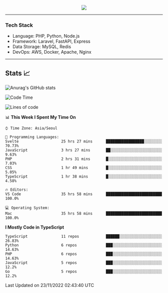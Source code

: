 <p align="center">
  <a href="https://github.com/jin-wk">
    <img src="https://hits.seeyoufarm.com/api/count/incr/badge.svg?url=https%3A%2F%2Fgithub.com%2Fjin-wk&count_bg=%23C83D75&title_bg=%23555555&icon=&icon_color=%23E7E7E7&title=Hits&edge_flat=false"/>
  </a>
</p>

---

### Tech Stack
  - Language: PHP, Python, Node.js
  - Framework: Laravel, FastAPI, Express
  - Data Storage: MySQL, Redis
  - DevOps: AWS, Docker, Apache, Nginx

---

## Stats 📈
  
![Anurag's GitHub stats](https://github-readme-stats.vercel.app/api?username=jin-wk&show_icons=true&count_private=true&theme=dracula)


<!--START_SECTION:waka-->
![Code Time](http://img.shields.io/badge/Code%20Time-246%20hrs%2017%20mins-blue)

![Lines of code](https://img.shields.io/badge/From%20Hello%20World%20I%27ve%20Written-247%20Thousand%20lines%20of%20code-blue)

📊 **This Week I Spent My Time On** 

```text
⌚︎ Time Zone: Asia/Seoul

💬 Programming Languages: 
Svelte                   25 hrs 27 mins      █████████████████░░░░░░░░   70.73% 
JavaScript               3 hrs 27 mins       ██░░░░░░░░░░░░░░░░░░░░░░░   9.63% 
PHP                      2 hrs 31 mins       █░░░░░░░░░░░░░░░░░░░░░░░░   7.03% 
CSS                      1 hr 49 mins        █░░░░░░░░░░░░░░░░░░░░░░░░   5.05% 
TypeScript               1 hr 38 mins        █░░░░░░░░░░░░░░░░░░░░░░░░   4.58%

🔥 Editors: 
VS Code                  35 hrs 58 mins      █████████████████████████   100.0%

💻 Operating System: 
Mac                      35 hrs 58 mins      █████████████████████████   100.0%

```

**I Mostly Code in TypeScript** 

```text
TypeScript               11 repos            ██████░░░░░░░░░░░░░░░░░░░   26.83% 
Python                   6 repos             ███░░░░░░░░░░░░░░░░░░░░░░   14.63% 
PHP                      6 repos             ███░░░░░░░░░░░░░░░░░░░░░░   14.63% 
JavaScript               5 repos             ███░░░░░░░░░░░░░░░░░░░░░░   12.2% 
Go                       5 repos             ███░░░░░░░░░░░░░░░░░░░░░░   12.2%

```



 Last Updated on 23/11/2022 02:43:40 UTC
<!--END_SECTION:waka-->
